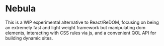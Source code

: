 # Nebula

This is a WIP experimental alternative to React/ReDOM, focusing on being an extremely fast and light weight framework but manipulating dom elements, interacting with CSS rules via js, and a convenient QOL API for building dynamic sites.